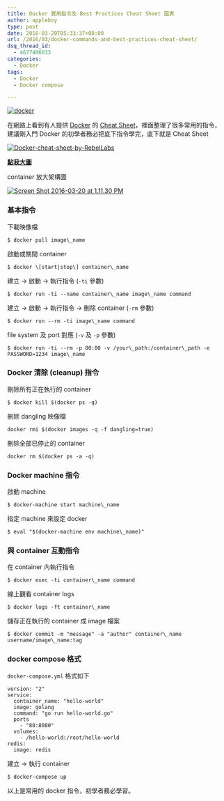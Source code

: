 ```yaml
---
title: Docker 實用指令及 Best Practices Cheat Sheet 圖表
author: appleboy
type: post
date: 2016-03-20T05:33:37+00:00
url: /2016/03/docker-commands-and-best-practices-cheat-sheet/
dsq_thread_id:
  - 4677406633
categories:
  - Docker
tags:
  - Docker
  - Docker compose

---
```

[<img src="https://i2.wp.com/farm2.staticflickr.com/1600/25660808075_c8190290f7_z.jpg?w=840&#038;ssl=1" alt="docker" data-recalc-dims="1" />][1]

在網路上看到有人提供 [Docker][2] 的 [Cheat Sheet][3]，裡面整理了很多常用的指令，建議剛入門 Docker 的初學者務必把底下指令學完，底下就是 Cheat Sheet

[<img src="https://i1.wp.com/farm2.staticflickr.com/1633/25622175940_277a89c6a1_z.jpg?w=840&#038;ssl=1" alt="Docker-cheat-sheet-by-RebelLabs" data-recalc-dims="1" />][4]

**[點我大圖][5]**

container 放大架構圖

[<img src="https://i0.wp.com/farm2.staticflickr.com/1458/25802770142_8c525c3309_z.jpg?w=840&#038;ssl=1" alt="Screen Shot 2016-03-20 at 1.11.30 PM" data-recalc-dims="1" />][6]

### 基本指令

下載映像檔

<pre><code class="language-bash">$ docker pull image\_name</code></pre>

啟動或關閉 container

<pre><code class="language-bash">$ docker \[start|stop\] container\_name</code></pre>

建立 -> 啟動 -> 執行指令 (`-ti` 參數)

<pre><code class="language-bash">$ docker run -ti --name container\_name image\_name command</code></pre>

建立 -> 啟動 -> 執行指令 -> 刪除 container (`-rm` 參數)

<pre><code class="language-bash">$ docker run --rm -ti image\_name command</code></pre>

file system 及 port 對應 (`-v` 及 `-p` 參數)

<pre><code class="language-bash">$ docker run -ti --rm -p 80:80 -v /your\_path:/container\_path -e PASSWORD=1234 image\_name</code></pre>

### Docker 清除 (cleanup) 指令

刪除所有正在執行的 container

<pre><code class="language-bash">$ docker kill $(docker ps -q)</code></pre>

刪除 dangling 映像檔

<pre><code class="language-bash">docker rmi $(docker images -q -f dangling=true)</code></pre>

刪除全部已停止的 container

<pre><code class="language-bash">docker rm $(docker ps -a -q)</code></pre>

### Docker machine 指令

啟動 machine

<pre><code class="language-bash">$ docker-machine start machine\_name</code></pre>

指定 machine 來設定 docker

<pre><code class="language-bash">$ eval "$(docker-machine env machine\_name)"</code></pre>

### 與 container 互動指令

在 container 內執行指令

<pre><code class="language-bash">$ docker exec -ti container\_name command</code></pre>

線上觀看 container logs

<pre><code class="language-bash">$ docker logs -ft container\_name</code></pre>

儲存正在執行的 container 成 image 檔案

<pre><code class="language-bash">$ docker commit -m "message" -a "author" container\_name username/image\_name:tag</code></pre>

### docker compose 格式

`docker-compose.yml` 格式如下

<pre><code class="language-yml">version: "2"
service:
  container_name: "hello-world"
  image: golang
  command: "go run hello-world.go"
  ports
    - "80:8080"
  volumes:
    - /hello-world:/root/hello-world
redis:
  image: redis</code></pre>

建立 -> 執行 container

<pre><code class="language-bash">$ docker-compose up</code></pre>

以上是常用的 docker 指令，初學者務必學習。

 [1]: https://www.flickr.com/photos/appleboy/25660808075/in/dateposted-public/ "docker"
 [2]: https://www.docker.com/
 [3]: http://zeroturnaround.com/rebellabs/docker-commands-and-best-practices-cheat-sheet/
 [4]: https://www.flickr.com/photos/appleboy/25622175940/in/dateposted-public/ "Docker-cheat-sheet-by-RebelLabs"
 [5]: https://farm2.staticflickr.com/1633/25622175940_e4540f1e7e_o.png
 [6]: https://www.flickr.com/photos/appleboy/25802770142/in/dateposted-public/ "Screen Shot 2016-03-20 at 1.11.30 PM"